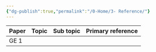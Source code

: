 ```yaml
---
{"dg-publish":true,"permalink":"/0-Home/3- Reference/"}
---
```



| Paper | Topic | Sub topic | Primary reference |
| ----- | ----- | --------- | ----------------- |
| GE 1  |       |           |                   |
